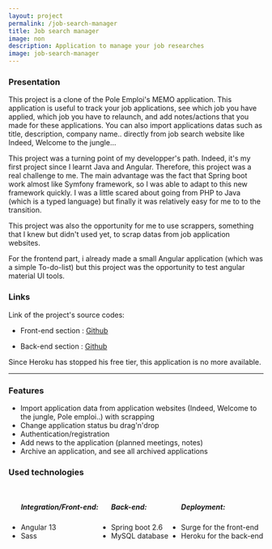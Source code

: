 ```yaml
---
layout: project 
permalink: /job-search-manager 
title: Job search manager 
image: non 
description: Application to manage your job researches 
image: job-search-manager
---
```


<h3>Presentation</h3>
<p>This project is a clone of the Pole Emploi's MEMO application. This application is useful to track your job applications, see which job you have applied, which job you have to relaunch, and add notes/actions that you made for these applications. You can also import applications datas such as title, description, company name.. directly from job search website like Indeed, Welcome to the jungle...</p>
<p>This project was a turning point of my developper's path. Indeed, it's my first project since I learnt Java and Angular. Therefore, this project was a real challenge to me. The main advantage was the fact that Spring boot work almost like Symfony framework, so I was able to adapt to this new framework quickly. I was a little scared about going from PHP to Java (which is a typed language) but finally it was relatively easy for me to to the transition.</p>
<p>This project was also the opportunity for me to use scrappers, something that I knew but didn't used yet, to scrap datas from job application websites.</p>
<p>For the frontend part, i already made a small Angular application (which was a simple To-do-list) but this project was the opportunity to test angular material UI tools.</p>
<h3>Links</h3>
<p>Link of the project's source codes:</p>
<ul>
    <li>
        <p><i class="icon solid fa-desktop"></i>  Front-end section : <a href="https://github.com/AlexandreRavichandran/job-search-manager-frontend" target="_blank" class="icon brands fa-github"><span class="label">Github</span></a></p>
    </li>
    <li>
        <p><i class="icon solid fa-server"></i> Back-end section : <a href="https://github.com/AlexandreRavichandran/job-search-manager-backend" target="_blank" class="icon brands fa-github"><span class="label">Github</span></a></p>
    </li>
</ul>

<div>
    <em class="fa fa-exclamation-triangle"></em>
    <p>Since Heroku has stopped his free tier, this application is no more available. </p>
</div>
<hr />
<h3> Features </h3>
<ul>
    <li>Import application data from application websites (Indeed, Welcome to the jungle, Pole emploi..) with scrapping</li>
    <li>Change application status bu drag'n'drop</li>
    <li>Authentication/registration</li>
    <li>Add news to the application (planned meetings, notes)</li>
    <li>Archive an application, and see all archived applications</li>
</ul>

<h3> Used technologies </h3>
<div style="display:flex;justify-content:space-around;flex-wrap:wrap;">
    <ul>
        <h5>Integration/Front-end: </h5>
        <li>Angular 13</li>
        <li>Sass</li>
    </ul>
    <ul>
        <h5>Back-end: </h5>
        <li>Spring boot 2.6</li>
        <li>MySQL database</li>
    </ul>
    <ul>
        <h5>Deployment: </h5>
        <li>Surge for the front-end</li>
        <li>Heroku for the back-end </li>
    </ul>
</div>

